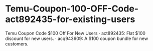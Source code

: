 # Temu-Coupon-100-OFF-Code-act892435-for-existing-users
Temu Coupon Code $100 Off For New Users · act892435: Flat $100 discount for new users. · acq943609: A $100 coupon bundle for new customers.
